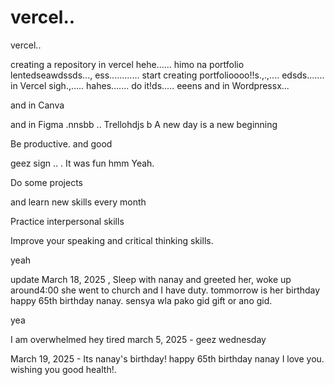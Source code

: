 # vercel..
vercel..

creating a repository in vercel hehe......
himo na portfolio lentedseawdssds...,
ess............
start creating portfolioooo!!s.,.,....
edsds.......
in Vercel sigh.,.....
hahes.......
do it!ds.....
eeens
and in Wordpressx...

and in Canva

and in Figma .nnsbb
..
Trellohdjs
b
A new day is a new beginning

Be productive. and good 

geez sign ..
.
It was fun
hmm
Yeah.

Do some projects

and learn new skills every month

Practice interpersonal skills

Improve your speaking and critical thinking skills.

yeah

update
March 18, 2025 , Sleep with nanay and greeted her, woke up around4:00 she went to church and I have duty. tommorrow is her birthday happy 65th birthday nanay. sensya wla pako gid gift or ano gid.

yea

I am overwhelmed 
hey
tired march 5, 2025 - geez wednesday 

March 19, 2025 - Its nanay's birthday! happy 65th birthday nanay I love you. wishing you good health!.
